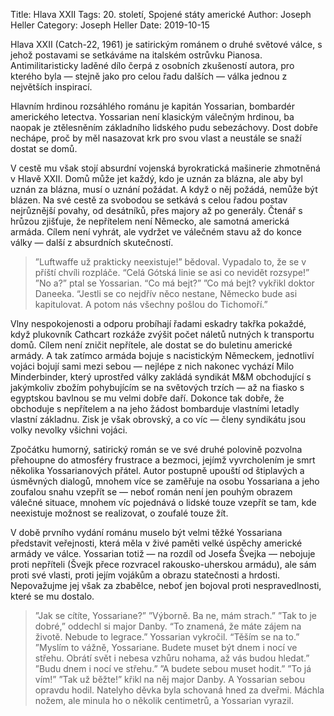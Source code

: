 Title: Hlava XXII
Tags: 20. století, Spojené státy americké
Author: Joseph Heller
Category: Joseph Heller
Date: 2019-10-15

Hlava XXII (Catch-22, 1961) je satirickým románem o druhé světové válce, s jehož postavami se setkáváme na italském ostrůvku Pianosa. Antimilitaristicky laděné dílo čerpá z osobních zkušeností autora, pro kterého byla — stejně jako pro celou řadu dalších — válka jednou z největších inspirací.

Hlavním hrdinou rozsáhlého románu je kapitán Yossarian, bombardér amerického letectva. Yossarian není klasickým válečným hrdinou, ba naopak je ztělesněním základního lidského pudu sebezáchovy. Dost dobře nechápe, proč by měl nasazovat krk pro svou vlast a neustále se snaží dostat se domů.

V cestě mu však stojí absurdní vojenská byrokratická mašinerie zhmotněná v Hlavě XXII. Domů může jet každý, kdo je uznán za blázna, ale aby byl uznán za blázna, musí o uznání požádat. A když o něj požádá, nemůže být blázen. Na své cestě za svobodou se setkává s celou řadou postav nejrůznější povahy, od desátníků, přes majory až po generály. Čtenář s hrůzou zjišťuje, že nepřítelem není Německo, ale samotná americká armáda. Cílem není vyhrát, ale vydržet ve válečném stavu až do konce války — další z absurdních skutečností.


> ”Luftwaffe už prakticky neexistuje!” bědoval. Vypadalo to, že se v příští chvíli rozpláče. “Celá Gótská linie se asi co nevidět rozsype!”
> ”No a?” ptal se Yossarian. “Co má bejt?”
> ”Co má bejt? vykřikl doktor Daneeka. “Jestli se co nejdřív něco nestane, Německo bude asi kapitulovat. A potom nás všechny pošlou do Tichomoří.”

Vlny nespokojenosti a odporu probíhají řadami eskadry takřka pokaždé, když plukovník Cathcart rozkáže zvýšit počet náletů nutných k transportu domů. Cílem není zničit nepřítele, ale dostat se do buletinu americké armády. A tak zatímco armáda bojuje s nacistickým Německem, jednotliví vojáci bojují sami mezi sebou — nejlépe z nich nakonec vychází Milo Minderbinder, který uprostřed války zakládá syndikát M&M obchodující s jakýmkoliv zbožím pohybujícím se na světových trzích — až na fiasko s egyptskou bavlnou se mu velmi dobře daří. Dokonce tak dobře, že obchoduje s nepřítelem a na jeho žádost bombarduje vlastními letadly vlastní základnu. Zisk je však obrovský, a co víc — členy syndikátu jsou volky nevolky všichni vojáci.

Zpočátku humorný, satirický román se ve své druhé polovině pozvolna přehoupne do atmosféry frustrace a bezmoci, jejímž vyvrcholením je smrt několika Yossarianových přátel. Autor postupně upouští od štiplavých a úsměvných dialogů, mnohem více se zaměřuje na osobu Yossariana a jeho zoufalou snahu vzepřít se — neboť román není jen pouhým obrazem válečné situace, mnohem víc pojednává o lidské touze vzepřít se tam, kde neexistuje možnost se realizovat, o zoufalé touze žít.

V době prvního vydání románu muselo být velmi těžké Yossariana představit veřejnosti, která měla v živé paměti velké úspěchy americké armády ve válce. Yossarian totiž — na rozdíl od Josefa Švejka — nebojuje proti nepříteli (Švejk přece rozvracel rakousko-uherskou armádu), ale sám proti své vlasti, proti jejím vojákům a obrazu statečnosti a hrdosti. Nepovažujme jej však za zbabělce, neboť jen bojoval proti nespravedlnosti, které se mu dostalo.


> ”Jak se cítíte, Yossariane?”
> ”Výborně. Ba ne, mám strach.”
> ”Tak to je dobré,” oddechl si major Danby. “To znamená, že máte zájem na životě. Nebude to legrace.”
> Yossarian vykročil. “Těším se na to.”
> ”Myslím to vážně, Yossariane. Budete muset být dnem i nocí ve střehu. Obrátí svět i nebesa vzhůru nohama, až vás budou hledat.”
> ”Budu dnem i nocí ve střehu.”
> ”A budete sebou muset hodit.”
> ”To já vím!”
> ”Tak už běžte!” křikl na něj major Danby.
> A Yossarian sebou opravdu hodil. Natelyho děvka byla schovaná hned za dveřmi. Máchla nožem, ale minula ho o několik centimetrů, a Yossarian vyrazil.


